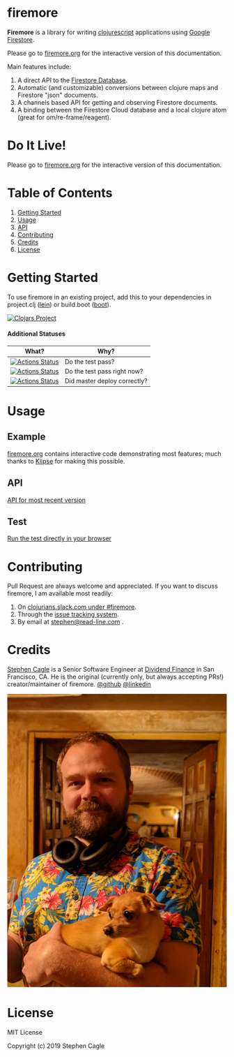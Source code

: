 # firemore

**Firemore** is a library for writing [clojurescript](https://clojurescript.org/) applications using [Google Firestore](https://cloud.google.com/firestore).

Please go to [firemore.org](https://firemore.org) for the interactive version of this documentation.

Main features include:
1. A direct API to the [Firestore Database](https://firebase.google.com/docs/firestore).
1. Automatic (and customizable) conversions between clojure maps and Firestore "json" documents.
1. A channels based API for getting and observing Firestore documents.
1. A binding between the Firestore Cloud database and a local clojure atom (great for om/re-frame/reagent).

# Do It Live!

Please go to [firemore.org](https://firemore.org) for the interactive version of this documentation.

# Table of Contents
1. [Getting Started](#getting_started)
1. [Usage](#usage)
1. [API](#api)
1. [Contributing](#contributing)
1. [Credits](#credits)
1. [License](#license)

# <a id="getting_started"></a>Getting Started

To use firemore in an existing project, add this to your dependencies in project.clj ([lein](https://github.com/technomancy/leiningen)) or build.boot ([boot](https://github.com/boot-clj/boot)).

[![Clojars Project](https://img.shields.io/clojars/v/org.clojars.samedhi/firemore.svg)](https://clojars.org/org.clojars.samedhi/firemore)

#### Additional Statuses

| What?                                                                                                                                        | Why?                         |
|----------------------------------------------------------------------------------------------------------------------------------------------|------------------------------|
| [![Actions Status](https://github.com/samedhi/firemore/workflows/Run%20Test/badge.svg)](https://github.com/samedhi/firemore/actions)         | Do the test pass?            |
| [![Actions Status](HTTP://github.com/samedhi/firemore/workflows/Periodic%20Test/badge.svg)](https://github.com/samedhi/firemore/actions)     | Do the test pass right now?  |
| [![Actions Status](https://github.com/samedhi/firemore/workflows/Master%20on%20Push/badge.svg)](https://github.com/samedhi/firemore/actions) | Did master deploy correctly? |

# <a id="usage"></a>Usage

## Example
[firemore.org](https://firemore.org) contains interactive code demonstrating most features; much thanks to [Klipse](https://github.com/viebel/klipse) for making this possible.

## API
[API for most recent version](https://firemore.org/pages/api/)

## Test 
[Run the test directly in your browser](https://firemore.org/pages/test/)

# <a id="contributing"></a>Contributing

Pull Request are always welcome and appreciated. If you want to discuss firemore, I am available most readily:
1. On [clojurians.slack.com under #firemore](https://clojurians.slack.com/messages/C073DKH9P/).
1. Through the [issue tracking system](https://github.com/samedhi/firemore/issues).
1. By email at stephen@read-line.com .

# <a id="credits"></a>Credits

[Stephen Cagle](https://samedhi.github.io/) is a Senior Software Engineer at [Dividend Finance](https://www.dividendfinance.com/) in San Francisco, CA. He is the original (currently only, but always accepting PRs!) creator/maintainer of firemore.
[@github](https://github.com/samedhi)
[@linkedin](https://www.linkedin.com/in/stephen-cagle-92b895102/)

![Man (Stephen Cagle) holding beer & small dog (Chihuahua)](asset/img/stephen_and_nugget.jpg)

# <a id="License"></a>License

MIT License

Copyright (c) 2019 Stephen Cagle
